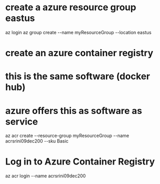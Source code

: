# create a azure resource group eastus
az login
az group create --name myResourceGroup --location eastus


# create an azure container registry
# this is the same software (docker hub) 
# azure offers this as software as service

az acr create --resource-group myResourceGroup --name acrsrini09dec200 --sku Basic


# Log in to Azure Container Registry

az acr login --name acrsrini09dec200
